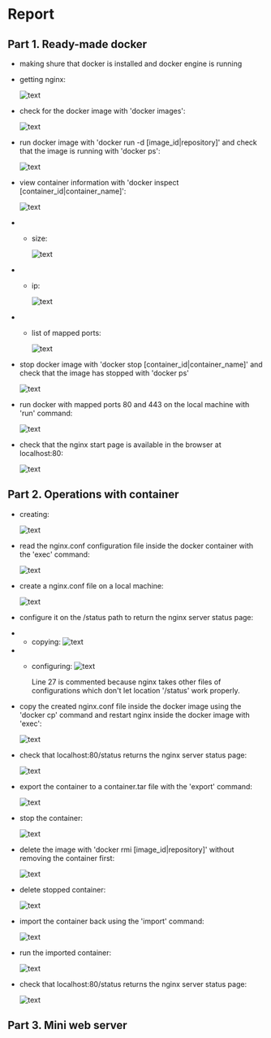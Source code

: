 # Report


## Part 1. Ready-made docker

- making shure that docker is installed and docker engine is running
- getting nginx:
    
    ![text](screenshots/part1/1.PNG)

- check for the docker image with 'docker images':

    ![text](screenshots/part1/2.PNG)

- run docker image with 'docker run -d [image_id|repository]' and check that the image is running with 'docker ps':

    ![text](screenshots/part1/3.PNG)

- view container information with 'docker inspect [container_id|container_name]':

    ![text](screenshots/part1/4.PNG)

- - size:
 
    ![text](screenshots/part1/5size.PNG)

- - ip:

    ![text](screenshots/part1/6ip.PNG)

- - list of mapped ports:

    ![text](screenshots/part1/7ports.PNG)


- stop docker image with 'docker stop [container_id|container_name]' and check that the image has stopped with 'docker ps'
    
    ![text](screenshots/part1/8stopps.PNG)


- run docker with mapped ports 80 and 443 on the local machine with 'run' command:

    ![text](screenshots/part1/9mappedPortsRun.PNG)


- check that the nginx start page is available in the browser at localhost:80:

    ![text](screenshots/part1/10startPage.PNG)


## Part 2. Operations with container

- creating:

    ![text](screenshots/part2/1create.PNG)


- read the nginx.conf configuration file inside the docker container with the 'exec' command:

    ![text](screenshots/part2/2readConf.PNG)


- create a nginx.conf file on a local machine:

    ![text](screenshots/part2/3createConf.PNG)


- configure it on the /status path to return the nginx server status page:
- - copying:
    ![text](screenshots/part2/4copyConfFromContainer.PNG)

- - configuring:
    ![text](screenshots/part2/5configureConf.PNG)

    Line 27 is commented because nginx takes other files of configurations which don't let location '/status' work properly.


- copy the created nginx.conf file inside the docker image using the 'docker cp' command and restart nginx inside the docker image with 'exec':

    ![text](screenshots/part2/6copyAndApplyConf.PNG)


- check that localhost:80/status returns the nginx server status page:

    ![text](screenshots/part2/7checkStatus.PNG)


- export the container to a container.tar file with the 'export' command:

    ![text](screenshots/part2/8export.PNG)


- stop the container:

    ![text](screenshots/part2/9stop.PNG)


- delete the image with 'docker rmi [image_id|repository]' without removing the container first:

    ![text](screenshots/part2/10deleteImage.PNG)


- delete stopped container:

    ![text](screenshots/part2/11deleteContainer.PNG)


- import the container back using the 'import' command:

    ![text](screenshots/part2/12import.PNG)


- run the imported container:

    ![text](screenshots/part2/13runImported.PNG)


- check that localhost:80/status returns the nginx server status page:

    ![text](screenshots/part2/14checkStatusImported.PNG)


## Part 3. Mini web server
